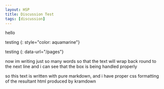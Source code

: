 ```yaml
---
layout: HSP
title: Discussion Test
tags: [discussion]
---
```


hello

testing
{: style="color: aquamarine"}

testing
{: data-url="/pages"}

now im writing just so many words so that the text will wrap back round to the next line and i can see that the box is being handled properly

so this text is written with pure markdown, and i have proper css formatting of the resultant html produced by kramdown